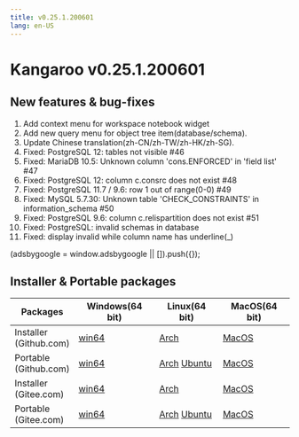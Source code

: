 ```yaml
---
title: v0.25.1.200601
lang: en-US
---
```


# Kangaroo v0.25.1.200601

## New features & bug-fixes
1. Add context menu for workspace notebook widget
2. Add new query menu for object tree item(database/schema).
3. Update Chinese translation(zh-CN/zh-TW/zh-HK/zh-SG).
5. Fixed: PostgreSQL 12: tables not visible #46
6. Fixed: MariaDB 10.5: Unknown column 'cons.ENFORCED' in 'field list' #47
7. Fixed: PostgreSQL 12: column c.consrc does not exist #48
8. Fixed: PostgreSQL 11.7 / 9.6: row 1 out of range(0-0) #49
9. Fixed: MySQL 5.7.30: Unknown table 'CHECK_CONSTRAINTS' in information_schema #50
10. Fixed: PostgreSQL 9.6: column c.relispartition does not exist #51
11. Fixed: PostgreSQL: invalid schemas in database
12. Fixed: display invalid while column name has underline(_)

<div>
    <ins class="adsbygoogle"
        style="display:block; text-align:center;"
        data-ad-layout="in-article"
        data-ad-format="fluid"
        data-ad-client="ca-pub-3975819313740938"
        data-ad-slot="6760827895"></ins>
    <script2 type="text/javascript">
        (adsbygoogle = window.adsbygoogle || []).push({});
    </script2>
</div>


## Installer & Portable packages <Badge text="link expired" type="warning"/>

| Packages        | Windows(64 bit) | Linux(64 bit)   | MacOS(64 bit)   |
|-----------------|-----------------|-----------------|-----------------|
| Installer<br/>(Github.com) | [win64](https://github.com/dbkangaroo/kangaroo/releases/download/v0.25.1.200601/kangaroo_0.25.1.200601_AMD64.exe) | [Arch](https://github.com/dbkangaroo/kangaroo/releases/download/v0.25.1.200601/kangaroo-0.25.1.200601-1-x86_64.pkg.tar.xz) | [MacOS](https://github.com/dbkangaroo/kangaroo/releases/download/v0.25.1.200601/kangaroo_0.25.1.200601_macos.dmg) |
| Portable<br/>(Github.com)  | [win64](https://github.com/dbkangaroo/kangaroo/releases/download/v0.25.1.200601/kangaroo_0.25.1.200601_AMD64.7z) | [Arch](https://github.com/dbkangaroo/kangaroo/releases/download/v0.25.1.200601/kangaroo_0.25.1.200601_arch.tar.gz) [Ubuntu](https://github.com/dbkangaroo/kangaroo/releases/download/v0.25.1.200601/kangaroo_0.25.1.200601_ubuntu.tar.gz) | [MacOS](https://github.com/dbkangaroo/kangaroo/releases/download/v0.25.1.200601/kangaroo_0.25.1.200601_macos.tar.gz) |
| Installer<br/>(Gitee.com) | [win64](https://gitee.com/dbkangaroo/kangaroo/attach_files/404585/download) | [Arch](https://gitee.com/dbkangaroo/kangaroo/attach_files/404583/download) | [MacOS](https://gitee.com/dbkangaroo/kangaroo/attach_files/404581/download) |
| Portable<br/>(Gitee.com)  | [win64](https://gitee.com/dbkangaroo/kangaroo/attach_files/404586/download) | [Arch](https://gitee.com/dbkangaroo/kangaroo/attach_files/404580/download) [Ubuntu](https://gitee.com/dbkangaroo/kangaroo/attach_files/404584/download) | [MacOS](https://gitee.com/dbkangaroo/kangaroo/attach_files/404582/download) |